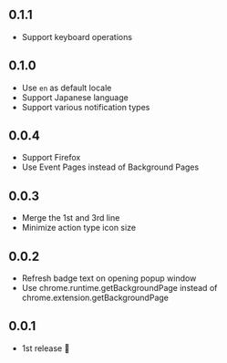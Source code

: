 ## 0.1.1
- Support keyboard operations

## 0.1.0
- Use `en` as default locale
- Support Japanese language
- Support various notification types

## 0.0.4
- Support Firefox
- Use Event Pages instead of Background Pages

## 0.0.3
- Merge the 1st and 3rd line
- Minimize action type icon size

## 0.0.2
- Refresh badge text on opening popup window
- Use chrome.runtime.getBackgroundPage instead of chrome.extension.getBackgroundPage

## 0.0.1
- 1st release :tada:

